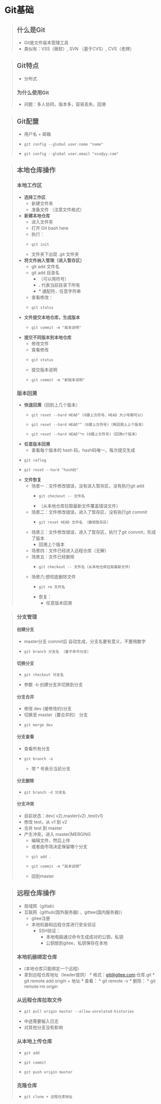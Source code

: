 # Git基础

>## 什么是Git
>* Git是文件版本管理工具
>* 类似有：VSS（微软）, SVN （基于CVS）, CVS（老牌）

>## Git特点
>* 分布式
>### 为什么使用Git
>* 问题：多人协同，版本多，容易丢失，回溯

>## Git配置
>* 用户名 + 邮箱
>*     git config --global user.name "name"
>*     git config --global user.email "xxx@yy.com"

>## 本地仓库操作
> ### 本地工作区
>* **选择工作区**
>     * 新建文件夹
>     * 准备文件 （注意文件格式）
>* **新建本地仓库**
>    * 进入文件夹
>    * 打开 Git bash here
>    * 执行：
>    *     git init 
>    * 文件夹下出现  .git 文件夹 
>* **将文件纳入管理（进入暂存区）**
>    * git add 文件名
>    * git add 目录名 
>        * （可以用符号）
>        *  **.** 代表当前目录下所有
>        * \*  通配符，任意字符串
>    * 查看修改：
>    *     git status 
>* **文件提交本地仓库，生成版本**
>    *     git commit -m "版本说明"
>* **提交不同版本到本地仓库**
>    * 修改文件
>    * 查看修改
>    *     git status
>    * 提交版本说明
>    *     git commit -m "新版本说明"
>
>### 版本回溯
>* **快速回溯**（回到上几个版本）
>    *     git reset --hard HEAD^ (6键上方符号，HEAD 大小写都可以)
>    *     git reset --hard HEAD^^ (6键上方符号)（再回溯上上个版本）
>    *     git reset --hard HEAD^*n (6键上方符号)（回溯n个版本）
>* **任意版本回溯**
>      * 查看每个版本的 hash 码，hash码唯一，每次提交生成
>  *     git reflog 
>  *     git reset --hard "hash码"
>* **文件恢复**
>    * 场景一：文件修改错误，没有进入暂存区，没有执行git add
>        *     git checkout -- 文件名
>        * （从本地仓库拉取最新文件覆盖错误文件）
>    * 场景二：文件修改错误，进入了暂存区，没有执行git commit
>        *     git reset HEAD 文件名 （撤销暂存区）
>    * 场景三：文件修改错误，进入了暂存区，执行了git commit，形成了版本
>        * 回溯上个版本
>    * 场景四：文件已经进入远程仓库（无解）
>    * 场景五：文件已经删除
>        *     git checkout -- 文件名（从本地仓库拉取最新文件）
>    * 场景六:想彻底删除文件
>        *     git rm 文件名
>        * 恢复：
>            * 任意版本回溯

>### 分支管理
>#### 创建分支
>* master分支 commit后 自动生成，分支名要有意义，不要用数字
>*     git branch 分支名 （基于命令分支）
>
>#### 切换分支
>*     git checkout 分支名
>* 参数 -b 创建分支并切换到分支
>
>#### 分支合并
>* 修改 dev (被修改的)分支
>* 切换至 master（要合并的） 分支
>*     git merge dev
>
>#### 分支查看
>* 查看所有分支
>*     git branch -a
>    * 带 * 号表示当前分支
>
>#### 分支删除
>*     git branch -d 分支名
> 
>#### 分支冲突
>* 目前状态：dev( v2),master(v2) ,test(v1)
>* 修改 test，从 v1 到 v2
>* 合并 test 到 master
>* 产生冲突，进入 master|MERGING
>    * 编辑文件，然后上传
>    * 或者由市场决定保留哪个分支
>    *     git add .
>    *     git commit -m “版本说明”
>    * 回到master

>## 远程仓库操作
>* 局域网（gitlab）
>* 互联网（github(国外服务器) ，gittee(国内服务器)）
>    * gitee注册
>    * 本地机器和远程仓库进行安全验证
>        * SSH验证：
>            * 本地电脑通过命令生成成对的公钥，私钥
>            * 公钥放到gitee，私钥保存在本地
>
>### 本地机器绑定仓库
>* (本地仓库只能绑定一个远程)
>* 拿到远程仓库地址（leader提供）
>        * 格式：git@gitee.com:仓库.git
>        *     git remote add origin + 地址
>        * 查看：
>        *     git remote -v
>        * 删除：
>        *     git remote rm origin
>
>### 从远程仓库拉取文件
>*     git pull origin master --allow-unrelated-histories
>* 中途需要输入日志
>* 对其他分支没有影响
>
>### 从本地上传仓库
>*     git add
>*     git commit
>*     git push origin master
>
>### 克隆仓库
>*     git clone + 远程仓库地址
				
